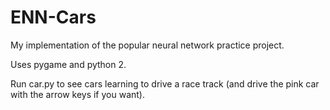 # ENN-Cars
My implementation of the popular neural network practice project.

Uses pygame and python 2.

Run car.py to see cars learning to drive a race track (and drive the pink car with the arrow keys if you want).

